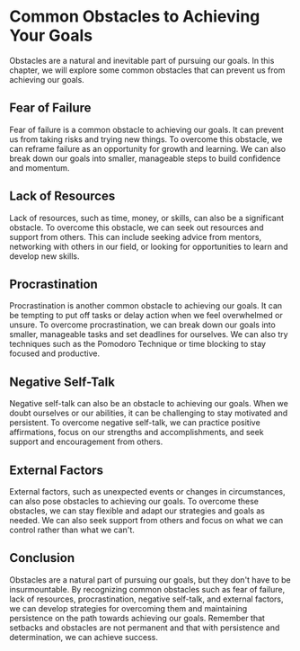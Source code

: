 Common Obstacles to Achieving Your Goals
=========================================================================

Obstacles are a natural and inevitable part of pursuing our goals. In this chapter, we will explore some common obstacles that can prevent us from achieving our goals.

Fear of Failure
---------------

Fear of failure is a common obstacle to achieving our goals. It can prevent us from taking risks and trying new things. To overcome this obstacle, we can reframe failure as an opportunity for growth and learning. We can also break down our goals into smaller, manageable steps to build confidence and momentum.

Lack of Resources
-----------------

Lack of resources, such as time, money, or skills, can also be a significant obstacle. To overcome this obstacle, we can seek out resources and support from others. This can include seeking advice from mentors, networking with others in our field, or looking for opportunities to learn and develop new skills.

Procrastination
---------------

Procrastination is another common obstacle to achieving our goals. It can be tempting to put off tasks or delay action when we feel overwhelmed or unsure. To overcome procrastination, we can break down our goals into smaller, manageable tasks and set deadlines for ourselves. We can also try techniques such as the Pomodoro Technique or time blocking to stay focused and productive.

Negative Self-Talk
------------------

Negative self-talk can also be an obstacle to achieving our goals. When we doubt ourselves or our abilities, it can be challenging to stay motivated and persistent. To overcome negative self-talk, we can practice positive affirmations, focus on our strengths and accomplishments, and seek support and encouragement from others.

External Factors
----------------

External factors, such as unexpected events or changes in circumstances, can also pose obstacles to achieving our goals. To overcome these obstacles, we can stay flexible and adapt our strategies and goals as needed. We can also seek support from others and focus on what we can control rather than what we can't.

Conclusion
----------

Obstacles are a natural part of pursuing our goals, but they don't have to be insurmountable. By recognizing common obstacles such as fear of failure, lack of resources, procrastination, negative self-talk, and external factors, we can develop strategies for overcoming them and maintaining persistence on the path towards achieving our goals. Remember that setbacks and obstacles are not permanent and that with persistence and determination, we can achieve success.
